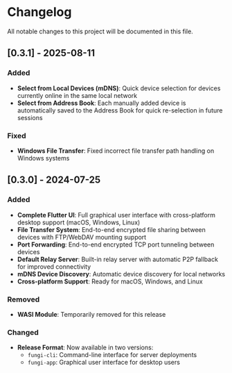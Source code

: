 # Changelog

All notable changes to this project will be documented in this file.

## [0.3.1] - 2025-08-11

### Added
- **Select from Local Devices (mDNS)**: Quick device selection for devices currently online in the same local network
- **Select from Address Book**: Each manually added device is automatically saved to the Address Book for quick re-selection in future sessions

### Fixed
- **Windows File Transfer**: Fixed incorrect file transfer path handling on Windows systems

## [0.3.0] - 2024-07-25

### Added
- **Complete Flutter UI**: Full graphical user interface with cross-platform desktop support (macOS, Windows, Linux)
- **File Transfer System**: End-to-end encrypted file sharing between devices with FTP/WebDAV mounting support
- **Port Forwarding**: End-to-end encrypted TCP port tunneling between devices
- **Default Relay Server**: Built-in relay server with automatic P2P fallback for improved connectivity
- **mDNS Device Discovery**: Automatic device discovery for local networks
- **Cross-platform Support**: Ready for macOS, Windows, and Linux

### Removed
- **WASI Module**: Temporarily removed for this release

### Changed
- **Release Format**: Now available in two versions:
  - `fungi-cli`: Command-line interface for server deployments
  - `fungi-app`: Graphical user interface for desktop users

